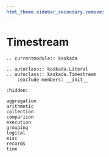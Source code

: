 ```yaml
---
html_theme.sidebar_secondary.remove:
---
```


# Timestream

```{eval-rst}
.. currentmodule:: kaskada

.. autoclass:: kaskada.Literal
.. autoclass:: kaskada.Timestream
    :exclude-members: __init__
```

```{toctree}
:hidden:

aggregation
arithmetic
collection
comparison
execution
grouping
logical
misc
records
time
```
